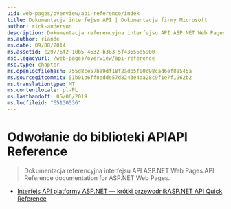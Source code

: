 ```yaml
---
uid: web-pages/overview/api-reference/index
title: Dokumentacja interfejsu API | Dokumentacja firmy Microsoft
author: rick-anderson
description: Dokumentacja referencyjna interfejsu API ASP.NET Web Pages.
ms.author: riande
ms.date: 09/08/2014
ms.assetid: c29776f2-10b5-4632-b383-5f43656d5900
msc.legacyurl: /web-pages/overview/api-reference
msc.type: chapter
ms.openlocfilehash: 755d8ce57ba9df18f2adb5f00c98cad6ef8e545a
ms.sourcegitcommit: 51b01b6ff8edde57d8243e4da28c9f1e7f1962b2
ms.translationtype: MT
ms.contentlocale: pl-PL
ms.lasthandoff: 05/06/2019
ms.locfileid: "65130536"
---
```

# <a name="api-reference"></a><span data-ttu-id="5ad5f-103">Odwołanie do biblioteki API</span><span class="sxs-lookup"><span data-stu-id="5ad5f-103">API Reference</span></span>

> <span data-ttu-id="5ad5f-104">Dokumentacja referencyjna interfejsu API ASP.NET Web Pages.</span><span class="sxs-lookup"><span data-stu-id="5ad5f-104">API Reference documentation for ASP.NET Web Pages.</span></span>

- [<span data-ttu-id="5ad5f-105">Interfejs API platformy ASP.NET — krótki przewodnik</span><span class="sxs-lookup"><span data-stu-id="5ad5f-105">ASP.NET API Quick Reference</span></span>](asp-net-web-pages-api-reference.md)
